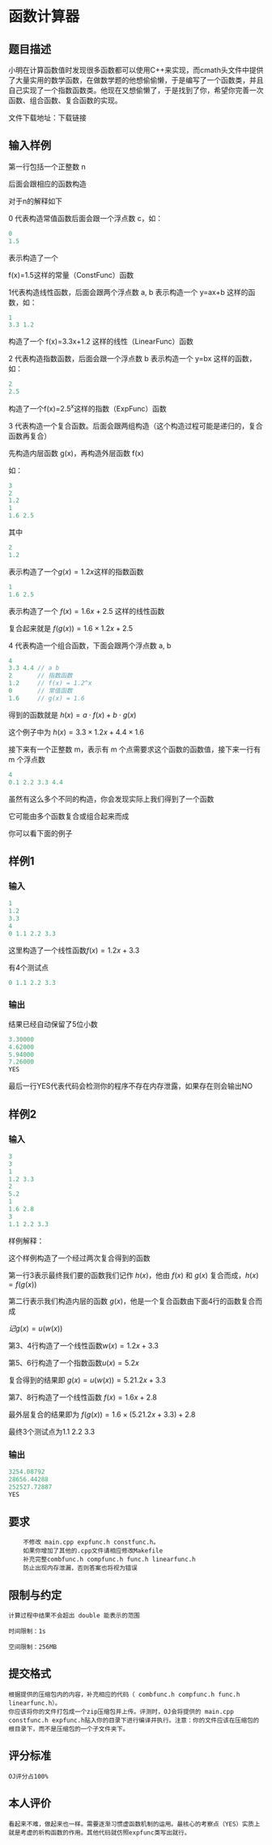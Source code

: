 # 函数计算器
## 题目描述

小明在计算函数值时发现很多函数都可以使用C++来实现，而cmath头文件中提供了大量实用的数学函数，在做数学题的他想偷偷懒，于是编写了一个函数类，并且自己实现了一个指数函数类。他现在又想偷懒了，于是找到了你，希望你完善一次函数、组合函数、复合函数的实现。

文件下载地址：下载链接


## 输入样例

第一行包括一个正整数 n

后面会跟相应的函数构造

对于n的解释如下

0 代表构造常值函数后面会跟一个浮点数 c，如：
```c++
0
1.5
```
表示构造了一个

f(x)=1.5这样的常量（ConstFunc）函数

1代表构造线性函数，后面会跟两个浮点数 a, b 表示构造一个 y=ax+b 这样的函数，如：
```c++
1
3.3 1.2
```
构造了一个 f(x)=3.3x+1.2 这样的线性（LinearFunc）函数

2 代表构造指数函数，后面会跟一个浮点数 b 表示构造一个 y=bx 这样的函数，如：
```c++
2 
2.5
```
构造了一个f(x)=${2.5^x}$这样的指数（ExpFunc）函数

3 代表构造一个复合函数。后面会跟两组构造（这个构造过程可能是递归的，复合函数再复合）

先构造内层函数 g(x)，再构造外层函数 f(x)

如：
```c++
3
2
1.2
1
1.6 2.5
```
其中
```c++
2
1.2
```
表示构造了一个$g(x)=1.2x$这样的指数函数
```c++
1
1.6 2.5
```
表示构造了一个 $f(x)=1.6x+2.5$ 这样的线性函数

复合起来就是 $f(g(x))=1.6×1.2x+2.5$

4 代表构造一个组合函数，下面会跟两个浮点数 a, b
```c++
4
3.3 4.4 // a b
2       // 指数函数
1.2     // f(x) = 1.2^x
0       // 常值函数
1.6     // g(x) = 1.6
```
得到的函数就是 $h(x)=a⋅f(x)+b⋅g(x)$

这个例子中为 $h(x)=3.3×1.2x+4.4×1.6$

接下来有一个正整数 m，表示有 m 个点需要求这个函数的函数值，接下来一行有 m 个浮点数
```c++
4
0.1 2.2 3.3 4.4
```
虽然有这么多个不同的构造，你会发现实际上我们得到了一个函数

它可能由多个函数复合或组合起来而成

你可以看下面的例子
## 样例1

### 输入
```c++
1
1.2
3.3
4
0 1.1 2.2 3.3
```
这里构造了一个线性函数$f(x)=1.2x+3.3$

有4个测试点
```c++
0 1.1 2.2 3.3
```
### 输出

结果已经自动保留了5位小数
```c++
3.30000
4.62000
5.94000
7.26000
YES
```
最后一行YES代表代码会检测你的程序不存在内存泄露，如果存在则会输出NO
## 样例2

### 输入
```c++
3
3
1
1.2 3.3
2
5.2
1
1.6 2.8
3
1.1 2.2 3.3
```
样例解释：

这个样例构造了一个经过两次复合得到的函数

第一行3表示最终我们要的函数我们记作 $h(x)$，他由 $f(x)$ 和 $g(x)$ 复合而成，$h(x)=f(g(x))$

第二行表示我们构造内层的函数 $g(x)$，他是一个复合函数由下面4行的函数复合而成

$记 g(x)=u(w(x))$

第3、4行构造了一个线性函数$w(x)=1.2x+3.3$

第5、6行构造了一个指数函数$u(x)=5.2x$

复合得到的结果即 $g(x)=u(w(x))=5.21.2x+3.3$

第7、8行构造了一个线性函数 $f(x)=1.6x+2.8$

最外层复合的结果即为 $f(g(x))=1.6×(5.21.2x+3.3)+2.8$

最终3个测试点为1.1 2.2 3.3

### 输出
```c++
3254.08792
28656.44288
252527.72887
YES
```
## 要求
```
    不修改 main.cpp expfunc.h constfunc.h。
    如果你增加了其他的.cpp文件请相应修改Makefile
    补充完整combfunc.h compfunc.h func.h linearfunc.h
    防止出现内存泄漏，否则答案也将视为错误
```
## 限制与约定

    计算过程中结果不会超出 double 能表示的范围

    时间限制：1s

    空间限制：256MB
## 提交格式

    根据提供的压缩包内的内容，补充相应的代码（ combfunc.h compfunc.h func.h linearfunc.h）。
    你应该将你的文件打包成一个zip压缩包并上传。评测时，OJ会将提供的 main.cpp constfunc.h expfunc.h贴入你的目录下进行编译并执行。注意：你的文件应该在压缩包的根目录下，而不是压缩包的一个子文件夹下。

## 评分标准

    OJ评分占100%

    


## 本人评价
    看起来不难，做起来也一样。需要逐渐习惯虚函数机制的运用。最核心的考察点（YES）实质上就是考虚的析构函数的作用。其他代码就仿照expfunc类写出就行。
